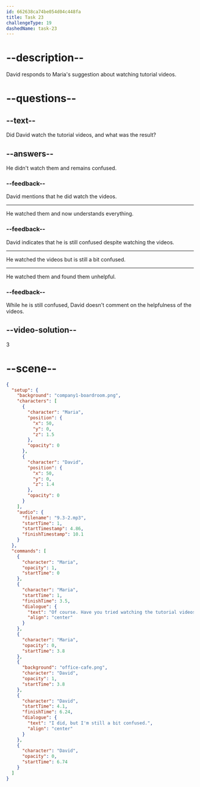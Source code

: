 ```yaml
---
id: 662638ca74be054d04c448fa
title: Task 23
challengeType: 19
dashedName: task-23
---
```


<!-- (Audio) Maria: Of course! Have you tried watching the tutorial videos? David: I did, but I'm still a bit confused. -->

# --description--

David responds to Maria's suggestion about watching tutorial videos.

# --questions--

## --text--

Did David watch the tutorial videos, and what was the result?

## --answers--

He didn't watch them and remains confused.

### --feedback--

David mentions that he did watch the videos.

---

He watched them and now understands everything.

### --feedback--

David indicates that he is still confused despite watching the videos.

---

He watched the videos but is still a bit confused.

---

He watched them and found them unhelpful.

### --feedback--

While he is still confused, David doesn't comment on the helpfulness of the videos.

## --video-solution--

3

# --scene--

```json
{
  "setup": {
    "background": "company1-boardroom.png",
    "characters": [
      {
        "character": "Maria",
        "position": {
          "x": 50,
          "y": 0,
          "z": 1.5
        },
        "opacity": 0
      },
      {
        "character": "David",
        "position": {
          "x": 50,
          "y": 0,
          "z": 1.4
        },
        "opacity": 0
      }
    ],
    "audio": {
      "filename": "9.3-2.mp3",
      "startTime": 1,
      "startTimestamp": 4.86,
      "finishTimestamp": 10.1
    }
  },
  "commands": [
    {
      "character": "Maria",
      "opacity": 1,
      "startTime": 0
    },
    {
      "character": "Maria",
      "startTime": 1,
      "finishTime": 3.5,
      "dialogue": {
        "text": "Of course. Have you tried watching the tutorial videos?",
        "align": "center"
      }
    },
    {
      "character": "Maria",
      "opacity": 0,
      "startTime": 3.8
    },
    {
      "background": "office-cafe.png",
      "character": "David",
      "opacity": 1,
      "startTime": 3.8
    },
    {
      "character": "David",
      "startTime": 4.1,
      "finishTime": 6.24,
      "dialogue": {
        "text": "I did, but I'm still a bit confused.",
        "align": "center"
      }
    },
    {
      "character": "David",
      "opacity": 0,
      "startTime": 6.74
    }
  ]
}
```
